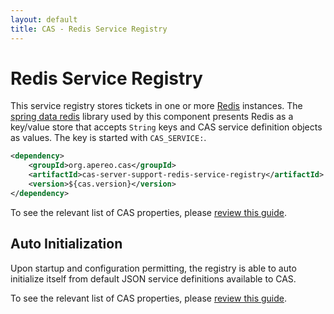 ```yaml
---
layout: default
title: CAS - Redis Service Registry
---
```


# Redis Service Registry

This service registry stores tickets in one or more [Redis](http://redis.io/) instances. The
[spring data redis](http://projects.spring.io/spring-data-redis/) library used by this component presents Redis as a
key/value store that accepts `String` keys and CAS service definition objects as values. The key is started with `CAS_SERVICE:`.

```xml
<dependency>
    <groupId>org.apereo.cas</groupId>
    <artifactId>cas-server-support-redis-service-registry</artifactId>
    <version>${cas.version}</version>
</dependency>
```

To see the relevant list of CAS properties, please [review this guide](Configuration-Properties.html#redis-service-registry).

## Auto Initialization

Upon startup and configuration permitting, the registry is able to auto initialize itself from default JSON service definitions available to CAS.

To see the relevant list of CAS properties, please [review this guide](Configuration-Properties.html#service-registry).
